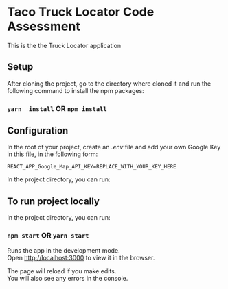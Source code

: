 # Taco Truck Locator Code Assessment

This is the the Truck Locator application

## Setup

After cloning the project, go to the directory where cloned it and run the following command to install the npm packages:

### `yarn  install` OR `npm install`

## Configuration

In the root of your project, create an *.env* file and add your own Google Key in this file, in the following form:

```shell
REACT_APP_Google_Map_API_KEY=REPLACE_WITH_YOUR_KEY_HERE
```

In the project directory, you can run:

## To run project locally

In the project directory, you can run:

### `npm start` OR `yarn start`

Runs the app in the development mode.\
Open [http://localhost:3000](http://localhost:3000) to view it in the browser.

The page will reload if you make edits.\
You will also see any errors in the console.
